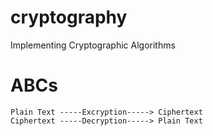 # cryptography
Implementing Cryptographic Algorithms 

# ABCs

```
Plain Text -----Excryption-----> Ciphertext
Ciphertext -----Decryption-----> Plain Text
```
